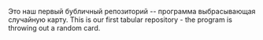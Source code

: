 Это наш первый бубличный репозиторий -- программа выбрасывающая случайную карту.
This is our first tabular repository - the program is throwing out a random card.
